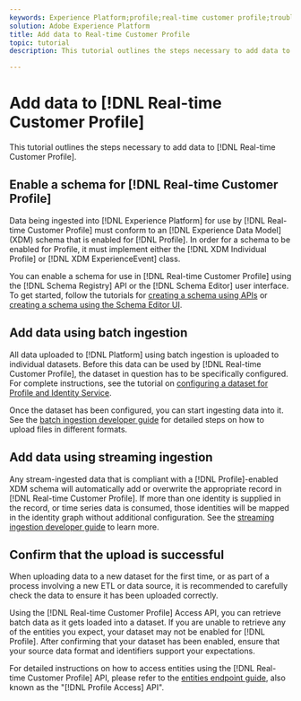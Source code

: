 ```yaml
---
keywords: Experience Platform;profile;real-time customer profile;troubleshooting;API;enable profile;Enable profile
solution: Adobe Experience Platform
title: Add data to Real-time Customer Profile
topic: tutorial
description: This tutorial outlines the steps necessary to add data to Real-time Customer Profile.

---
```


# Add data to [!DNL Real-time Customer Profile]

This tutorial outlines the steps necessary to add data to [!DNL Real-time Customer Profile].

## Enable a schema for [!DNL Real-time Customer Profile]

Data being ingested into [!DNL Experience Platform] for use by [!DNL Real-time Customer Profile] must conform to an [!DNL Experience Data Model] (XDM) schema that is enabled for [!DNL Profile]. In order for a schema to be enabled for Profile, it must implement either the [!DNL XDM Individual Profile] or [!DNL XDM ExperienceEvent] class.

You can enable a schema for use in [!DNL Real-time Customer Profile] using the [!DNL Schema Registry] API or the [!DNL Schema Editor] user interface. To get started, follow the tutorials for [creating a schema using APIs](../../xdm/tutorials/create-schema-api.md) or [creating a schema using the Schema Editor UI](../../xdm/tutorials/create-schema-ui.md).

## Add data using batch ingestion

All data uploaded to [!DNL Platform] using batch ingestion is uploaded to individual datasets. Before this data can be used by [!DNL Real-time Customer Profile], the dataset in question has to be specifically configured. For complete instructions, see the tutorial on [configuring a dataset for Profile and Identity Service](dataset-configuration.md).

Once the dataset has been configured, you can start ingesting data into it. See the [batch ingestion developer guide](../../ingestion/batch-ingestion/api-overview.md) for detailed steps on how to upload files in different formats.

## Add data using streaming ingestion

Any stream-ingested data that is compliant with a [!DNL Profile]-enabled XDM schema will automatically add or overwrite the appropriate record in [!DNL Real-time Customer Profile]. If more than one identity is supplied in the record, or time series data is consumed, those identities will be mapped in the identity graph without additional configuration. See the [streaming ingestion developer guide](../../ingestion/tutorials/streaming-record-data.md) to learn more.

## Confirm that the upload is successful

When uploading data to a new dataset for the first time, or as part of a process involving a new ETL or data source, it is recommended to carefully check the data to ensure it has been uploaded correctly. 

Using the [!DNL Real-time Customer Profile] Access API, you can retrieve batch data as it gets loaded into a dataset. If you are unable to retrieve any of the entities you expect, your dataset may not be enabled for [!DNL Profile]. After confirming that your dataset has been enabled, ensure that your source data format and identifiers support your expectations.

For detailed instructions on how to access entities using the [!DNL Real-time Customer Profile] API, please refer to the [entities endpoint guide](../api/entities.md), also known as the "[!DNL Profile Access] API".